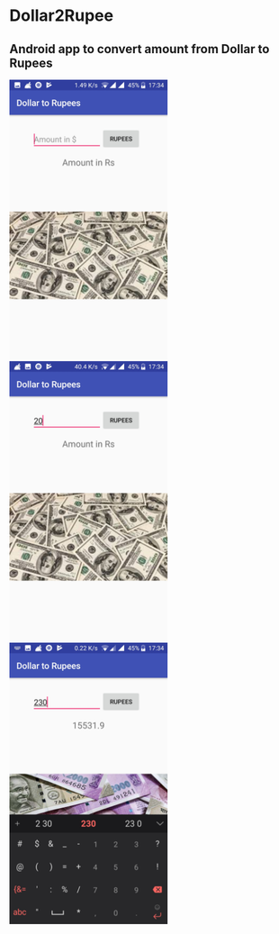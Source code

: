 # Dollar2Rupee

## Android app to convert amount from Dollar to Rupees


<img src="Start.jpg" height="500"  align="left" />

<img src="Amount.jpg" height="500" align="left" />

<img src="Conversion.jpg" height="500" align="left" />


